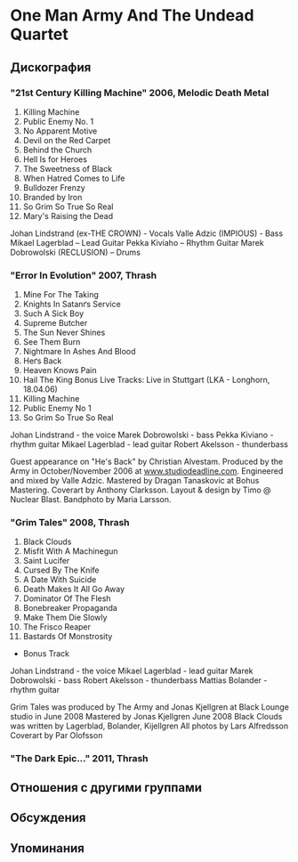 # One Man Army And The Undead Quartet



## Дискография

### "21st Century Killing Machine" 2006, Melodic Death Metal

1. Killing Machine
2. Public Enemy No. 1
3. No Apparent Motive
4. Devil on the Red Carpet
5. Behind the Church
6. Hell Is for Heroes
7. The Sweetness of Black
8. When Hatred Comes to Life
9. Bulldozer Frenzy
10. Branded by Iron
11. So Grim So True So Real
12. Mary's Raising the Dead


Johan Lindstrand (ex-THE CROWN) - Vocals
Valle Adzic (IMPIOUS) - Bass
Mikael Lagerblad – Lead Guitar
Pekka Kiviaho – Rhythm Guitar
Marek Dobrowolski (RECLUSION) – Drums

### "Error In Evolution" 2007, Thrash

01. Mine For The Taking
02. Knights In Satanґs Service
03. Such A Sick Boy
04. Supreme Butcher
05. The Sun Never Shines
06. See Them Burn
07. Nightmare In Ashes And Blood
08. Heґs Back
09. Heaven Knows Pain
10. Hail The King
Bonus Live Tracks: Live in Stuttgart (LKA - Longhorn, 18.04.06)
11. Killing Machine
12. Public Enemy No 1
13. So Grim So True So Real

Johan Lindstrand - the voice
Marek Dobrowolski - bass
Pekka Kiviano - rhythm guitar
Mikael Lagerblad - lead guitar
Robert Akelsson - thunderbass

Guest appearance on "He's Back" by Christian Alvestam.
Produced by the Army in October/November 2006 at www.studiodeadline.com.
Engineered and mixed by Valle Adzic.
Mastered by Dragan Tanaskovic at Bohus Mastering.
Coverart by Anthony Clarksson.
Layout & design by Timo @ Nuclear Blast.
Bandphoto by Maria Larsson.

### "Grim Tales" 2008, Thrash

01. Black Clouds
02. Misfit With A Machinegun
03. Saint Lucifer
04. Cursed By The Knife
05. A Date With Suicide
06. Death Makes It All Go Away
07. Dominator Of The Flesh
08. Bonebreaker Propaganda
09. Make Them Die Slowly
10. The Frisco Reaper
11. Bastards Of Monstrosity
+ Bonus Track

Johan Lindstrand - the voice
Mikael Lagerblad - lead guitar
Marek Dobrowolski - bass
Robert Akelsson - thunderbass
Mattias Bolander - rhythm guitar

Grim Tales was produced by The Army and Jonas
Kjellgren at Black Lounge studio in June 2008
Mastered by Jonas Kjellgren June 2008
Black Clouds was written by Lagerblad, Bolander, Kijellgren
All photos by Lars Alfredsson
Coverart by Par Olofsson

### "The Dark Epic..." 2011, Thrash




## Отношения с другими группами


## Обсуждения


## Упоминания

